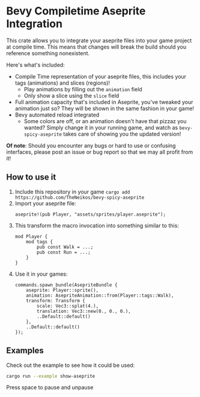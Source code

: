 # Bevy Compiletime Aseprite Integration

This crate allows you to integrate your aseprite files into your game project at compile time. This means that changes will break the build should you reference something nonexistent.


Here's what's included:

- Compile Time representation of your aseprite files, this includes your tags (animations) and slices (regions)!
  - Play animations by filling out the `animation` field
  - Only show a slice using the `slice` field
- Full animation capacity that's included in Aseprite, you've tweaked your animation just so? They will be shown in the same fashion in your game!
- Bevy automated reload integrated
  - Some colors are off, or an animation doesn't have that pizzaz you wanted? Simply change it in your running game, and watch as `bevy-spicy-aseprite` takes care of showing you the updated version!


**Of note**: Should you encounter any bugs or hard to use or confusing interfaces, please post an issue or bug report so that we may all profit from it!

## How to use it

1. Include this repository in your game
    `cargo add https://github.com/TheNeikos/bevy-spicy-aseprite`
2. Import your aseprite file:
    ```rust,ignore
    aseprite!(pub Player, "assets/sprites/player.aseprite");
    ```
3. This transform the macro invocation into something similar to this:
    ```rust,ignore
    mod Player {
        mod tags {
            pub const Walk = ...;
            pub const Run = ...;
        }
    }
    ```
4. Use it in your games:
    ```rust,ignore
    commands.spawn_bundle(AsepriteBundle {
        aseprite: Player::sprite(),
        animation: AsepriteAnimation::from(Player::tags::Walk),
        transform: Transform {
            scale: Vec3::splat(4.),
            translation: Vec3::new(0., 0., 0.),
            ..Default::default()
        },
        ..Default::default()
    });
    ```

## Examples

Check out the example to see how it could be used:

```bash
cargo run --example show-aseprite
```

Press space to pause and unpause